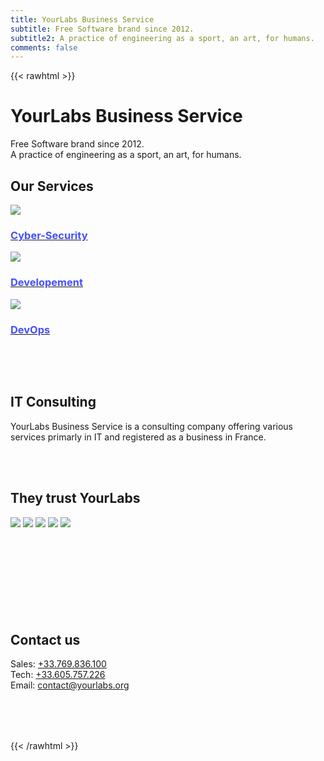 ```yaml
---
title: YourLabs Business Service
subtitle: Free Software brand since 2012.
subtitle2: A practice of engineering as a sport, an art, for humans.
comments: false
---
```


{{< rawhtml >}}
<style type="text/css">
main p {
  text-align: justify;
}
main h2 {
  text-align: center;
  margin-top: 5rem;
  margin-bottom: 3rem;
  font-weight: 600;
  font-size: 3rem;
}
a h3 {
  color: #444fff;
}
</style>

<div class="hero">
  <div class="hero-inner">
    <h1>YourLabs Business Service</h1>
    <span class="subtitle">
      Free Software brand since 2012.
      <br />
      A practice of engineering as a sport, an art, for humans.
    </span>
  </div>
</div>

<div class="container">
  <div class="homepage-content">
    <a name="services"></a>
    <h2>Our Services</h2>
    <div class="services">
      <div class="service">
        <a href="/secops/">
          <img src="/img/backgrounds/security-thumb-400.jpg" />
          <h3>Cyber-Security</h3>
        </a>
      </div>
      <div class="service">
        <a href="/dev/">
          <img src="/img/backgrounds/code-400.jpg" />
          <h3>Developement</h3>
        </a>
      </div>
      <div class="service">
        <a href="/devops/">
          <img src="/img/backgrounds/servers-400.jpg" />
          <h3>DevOps</h3>
        </a>
      </div>
    </div>
  </div>
</div>

<div class="hero" style="background-image: url(/img/backgrounds/glass-1312.jpg); background-position: center; height: auto; padding: 3rem 0">
  <div class="hero-inner">
    <h2>IT Consulting</h2>
    <div class="container">
      <span class="subtitle">
        YourLabs Business Service is a consulting company offering various services primarly in IT and registered as a business in France.
      </span>
    </div>
  </div>
</div>

<div class="container" style="padding-bottom: 3.5rem">
  <h2>They trust YourLabs</h2>

  <div class="homepage-content">
    <div class="logos">
      <img src="/img/logo/france-500.jpg" />
      <img src="/img/logo/accenture.png" />
      <img src="/img/logo/betagouv.jpg" />
      <img src="/img/logo/octo-500.png" />
      <img src="/img/logo/secu.png" />
    </div>
  </div>
</div>

<div class="hero" style="background-image: url(/img/backgrounds/earth-1312.jpg); background-position: center; height: auto; padding: 5rem 0">
  <div class="hero-inner">
    <h2>Contact us</h2>
    <div class="container">
      <span class="subtitle">
        Sales: <a href="tel:+33.605.757.226">+33.769.836.100</a>
        </br>
        Tech: <a href="tel:+33.605.757.226">+33.605.757.226</a>
        </br>
        Email: <a href="mailto:contact@yourlabs.org">contact@yourlabs.org</a>
      </span>
    </div>
  </div>
</div>
{{< /rawhtml >}}
